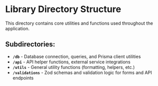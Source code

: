 # Library Directory Structure

This directory contains core utilities and functions used throughout the application.

## Subdirectories:

- **`/db`** - Database connection, queries, and Prisma client utilities
- **`/api`** - API helper functions, external service integrations
- **`/utils`** - General utility functions (formatting, helpers, etc.)
- **`/validations`** - Zod schemas and validation logic for forms and API endpoints
